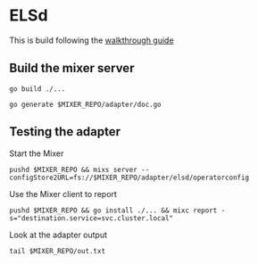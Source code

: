 # ELSd 

This is build following the [walkthrough guide](https://github.com/istio/istio/blob/master/mixer/doc/adapter-development-walkthrough.md)

## Build the mixer server 

```
go build ./...
```

```
go generate $MIXER_REPO/adapter/doc.go
```

## Testing the adapter

Start the Mixer

```shell
pushd $MIXER_REPO && mixs server --configStore2URL=fs://$MIXER_REPO/adapter/elsd/operatorconfig
```

Use the Mixer client to report 

```shell
pushd $MIXER_REPO && go install ./... && mixc report -s="destination.service=svc.cluster.local"
```

Look at the adapter output

```shell
tail $MIXER_REPO/out.txt
```



